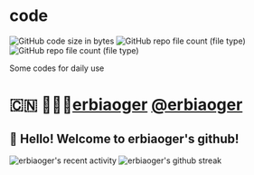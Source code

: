 # code
![GitHub code size in bytes](https://img.shields.io/github/languages/code-size/erbiaoger/code)
![GitHub repo file count (file type)](https://img.shields.io/github/directory-file-count/erbiaoger/code?color=green&label=files&logo=files&logoColor=red&type=file)
![GitHub repo file count (file type)](https://img.shields.io/github/directory-file-count/erbiaoger/code?color=orange&label=directoty&logo=d&type=dir)

Some codes for daily use


# 🇨🇳 👨🏻‍💻[erbiaoger](https://github.com/erbiaoger) [@erbiaoger](https://github.com/erbiaoger)


## :wave: Hello! Welcome to erbiaoger's github!


![erbiaoger's recent activity](https://github-readme-stats.vercel.app/api?username=erbiaoger&show_icons=true&hide_border=true&count_private=true&include_all_commits=true)
![erbiaoger's github streak](https://github-readme-streak-stats.herokuapp.com/?user=erbiaoger&hide_border=true)


<!-- [![Readme Card](https://github-readme-stats.vercel.app/api/pin/?username=erbiaoger&repo=InSight_Data_Processing&show_icons=true)](https://github.com/erbiaoger/InSight_Data_Processing) -->
<!-- [![Readme Card](https://github-readme-stats.vercel.app/api/pin/?username=erbiaoger&repo=Apollo_ASE_Data&show_icons=true)](https://github.com/erbiaoger/Apollo_ASE_Data) -->

<!-- [![Readme Card](https://github-readme-stats.vercel.app/api/pin/?username=erbiaoger&repo=sdcc&show_icons=true)](https://github.com/erbiaoger/sdcc) -->
<!-- [![Readme Card](https://github-readme-stats.vercel.app/api/pin/?username=erbiaoger&repo=voice&show_icons=true)](https://github.com/erbiaoger/voice) -->

<!-- ![Top Langs](https://github-readme-stats.vercel.app/api/top-langs/?username=erbiaoger&layout=compact&langs_count=8&show_icons=true&hide_border=true&layout=compact) -->

